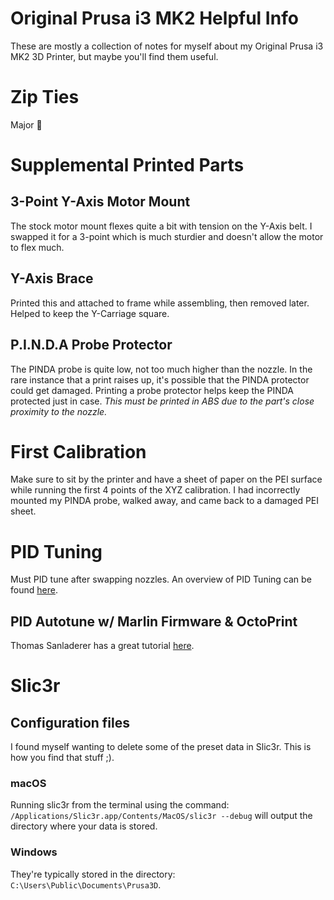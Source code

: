 # Original Prusa i3 MK2 Helpful Info
These are mostly a collection of notes for myself about my Original Prusa i3 MK2 3D Printer, but maybe you'll find them useful.

# Zip Ties
Major :key:

# Supplemental Printed Parts
## 3-Point Y-Axis Motor Mount
The stock motor mount flexes quite a bit with tension on the Y-Axis belt. I swapped it for a 3-point which is much sturdier and doesn't allow the motor to flex much.

## Y-Axis Brace
Printed this and attached to frame while assembling, then removed later. Helped to keep the Y-Carriage square.

## P.I.N.D.A Probe Protector
The PINDA probe is quite low, not too much higher than the nozzle. In the rare instance that a print raises up, it's possible that the PINDA protector could get damaged. Printing a probe protector helps keep the PINDA protected just in case. *This must be printed in ABS due to the part's close proximity to the nozzle.*

# First Calibration
Make sure to sit by the printer and have a sheet of paper on the PEI surface while running the first 4 points of the XYZ calibration. I had incorrectly mounted my PINDA probe, walked away, and came back to a damaged PEI sheet.

# PID Tuning
Must PID tune after swapping nozzles. An overview of PID Tuning can be found [here](reprap.org/wiki/PID_Tuning).

## PID Autotune w/ Marlin Firmware & OctoPrint
Thomas Sanladerer has a great tutorial [here](https://www.youtube.com/watch?v=APzJfYAgFkQ).

# Slic3r
## Configuration files
I found myself wanting to delete some of the preset data in Slic3r. This is how you find that stuff ;).

### macOS
Running slic3r from the terminal using the command: `/Applications/Slic3r.app/Contents/MacOS/slic3r --debug` will output the directory where your data is stored. 

### Windows
They're typically stored in the directory: `C:\Users\Public\Documents\Prusa3D`.
